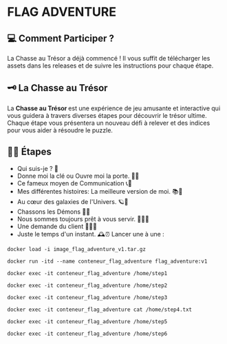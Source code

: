 # FLAG ADVENTURE
## 💻 Comment Participer ?
La Chasse au Trésor a déjà commencé ! Il vous suffit de télécharger les assets dans les releases et de suivre les instructions pour chaque étape. 

## 🗝️ La Chasse au Trésor
La <b>  Chasse au Trésor </b> est une expérience de jeu amusante et interactive qui vous guidera à travers diverses étapes pour découvrir le trésor ultime. Chaque étape vous présentera un nouveau défi à relever et des indices pour vous aider à résoudre le puzzle.

## 🕵️‍♂️ Étapes
* Qui suis-je ? 🤔
* Donne moi la clé ou Ouvre moi la porte. 🔑🚪
* Ce fameux moyen de Communication 📞💬
* Mes différentes histoires: La meilleure version de moi. 📚📖
* Au cœur des galaxies de l'Univers. 🪐🚀
* Chassons les Démons 👹🔥
* Nous sommes toujours prêt à vous servir. 🏪👨‍💼
* Une demande du client 💼👨‍💼
* Juste le temps d'un instant. 🕰️⏰
Lancer une à une :
```
docker load -i image_flag_adventure_v1.tar.gz
```
```
docker run -itd --name conteneur_flag_adventure flag_adventure:v1
```
```
docker exec -it conteneur_flag_adventure /home/step1
```
```
docker exec -it conteneur_flag_adventure /home/step2
```
```
docker exec -it conteneur_flag_adventure /home/step3
```
```
docker exec -it conteneur_flag_adventure cat /home/step4.txt
```
```
docker exec -it conteneur_flag_adventure /home/step5
```
```
docker exec -it conteneur_flag_adventure /home/step6
```

